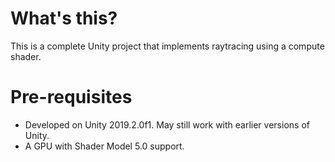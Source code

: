# What's this?
This is a complete Unity project that implements raytracing using a compute shader.

# Pre-requisites
- Developed on Unity 2019.2.0f1. May still work with earlier versions of Unity.
- A GPU with Shader Model 5.0 support.
